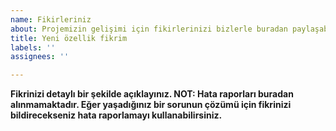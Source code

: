```yaml
---
name: Fikirleriniz
about: Projemizin gelişimi için fikirlerinizi bizlerle buradan paylaşabilirsiniz.
title: Yeni özellik fikrim
labels: ''
assignees: ''

---
```


**Fikrinizi detaylı bir şekilde açıklayınız. NOT: Hata raporları buradan alınmamaktadır. Eğer yaşadığınız bir sorunun çözümü için fikrinizi bildirecekseniz hata raporlamayı kullanabilirsiniz.**

